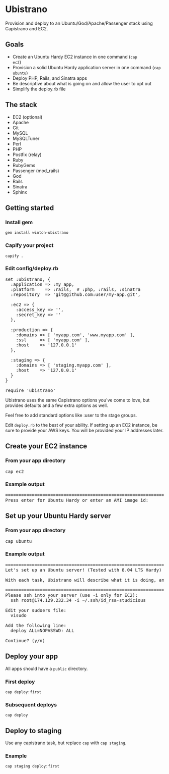 Ubistrano
=========

Provision and deploy to an Ubuntu/God/Apache/Passenger stack using Capistrano and EC2.

Goals
-----

* Create an Ubuntu Hardy EC2 instance in one command (<code>cap ec2</code>)
* Provision a solid Ubuntu Hardy application server in one command (<code>cap ubuntu</code>)
* Deploy PHP, Rails, and Sinatra apps
* Be descriptive about what is going on and allow the user to opt out
* Simplify the deploy.rb file

The stack
---------

* EC2 (optional)
* Apache
* Git
* MySQL
* MySQLTuner
* Perl
* PHP
* Postfix (relay)
* Ruby
* RubyGems
* Passenger (mod\_rails)
* God
* Rails
* Sinatra
* Sphinx


Getting started
---------------

### Install gem

	gem install winton-ubistrano

### Capify your project

	capify .

### Edit config/deploy.rb

<pre>
set :ubistrano, {
  :application => :my_app,
  :platform    => :rails,  # :php, :rails, :sinatra
  :repository  => 'git@github.com:user/my-app.git',

  :ec2 => {
    :access_key => '',
    :secret_key => ''
  },

  :production => {
    :domains => [ 'myapp.com', 'www.myapp.com' ],
    :ssl     => [ 'myapp.com' ],
    :host    => '127.0.0.1'
  },

  :staging => {
    :domains => [ 'staging.myapp.com' ],
    :host    => '127.0.0.1'
  }
}

require 'ubistrano'
</pre>

Ubistrano uses the same Capistrano options you've come to love, but provides defaults and a few extra options as well.

Feel free to add standard options like :user to the stage groups.

Edit <code>deploy.rb</code> to the best of your ability. If setting up an EC2 instance, be sure to provide your AWS keys. You will be provided your IP addresses later.

Create your EC2 instance
------------------------

### From your app directory

<pre>cap ec2</pre>

### Example output

<pre>
================================================================================
Press enter for Ubuntu Hardy or enter an AMI image id:
</pre>

Set up your Ubuntu Hardy server
-------------------------------

### From your app directory

<pre>cap ubuntu</pre>

### Example output

<pre>
================================================================================
Let's set up an Ubuntu server! (Tested with 8.04 LTS Hardy)

With each task, Ubistrano will describe what it is doing, and wait for a yes/no.

================================================================================
Please ssh into your server (use -i only for EC2):
  ssh root@174.129.232.34 -i ~/.ssh/id_rsa-studicious

Edit your sudoers file:
  visudo

Add the following line:
  deploy ALL=NOPASSWD: ALL

Continue? (y/n)
</pre>

Deploy your app
---------------

All apps should have a <code>public</code> directory.

### First deploy

	cap deploy:first
	
### Subsequent deploys

	cap deploy


Deploy to staging
-----------------

Use any capistrano task, but replace `cap` with `cap staging`.

### Example

	cap staging deploy:first
